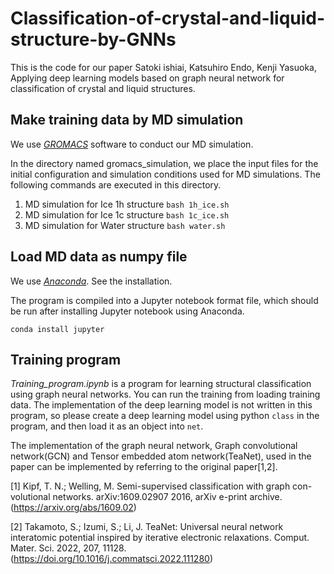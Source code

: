 # Classification-of-crystal-and-liquid-structure-by-GNNs

This is the code for our paper Satoki ishiai, Katsuhiro Endo, Kenji Yasuoka, Applying deep learning models based on graph neural network for classification of crystal and liquid structures.

## Make training data by MD simulation
We use *[GROMACS](https://manual.gromacs.org/current/index.html)* software to conduct our MD simulation.

In the directory named gromacs_simulation, we place the input files for the initial configuration and simulation conditions used for MD simulations. The following commands are executed in this directory.

1. MD simulation for Ice 1h structure
`bash 1h_ice.sh`
2. MD simulation for Ice 1c structure
`bash 1c_ice.sh`
3. MD simulation for Water structure
`bash water.sh`

## Load MD data as numpy file
We use *[Anaconda](https://www.anaconda.com/products/distribution)*. See the installation.

The program is compiled into a Jupyter notebook format file, which should be run after installing Jupyter notebook using Anaconda.

`conda install jupyter`

## Training program
*Training_program.ipynb* is a program for learning structural classification using graph neural networks. You can run the training from loading training data. The implementation of the deep learning model is not written in this program, so please create a deep learning model using python `class` in the program, and then load it as an object into `net`.

The implementation of the graph neural network, Graph convolutional network(GCN) and Tensor embedded atom network(TeaNet), used in the paper can be implemented by referring to the original paper[1,2].

[1]  Kipf, T. N.; Welling, M. Semi-supervised classification with graph con-
volutional networks. arXiv:1609.02907 2016, arXiv e-print archive.
(https://arxiv.org/abs/1609.02)

[2] Takamoto, S.; Izumi, S.; Li, J. TeaNet: Universal neural network interatomic potential
inspired by iterative electronic relaxations. Comput. Mater. Sci. 2022, 207, 11128. (https://doi.org/10.1016/j.commatsci.2022.111280)
